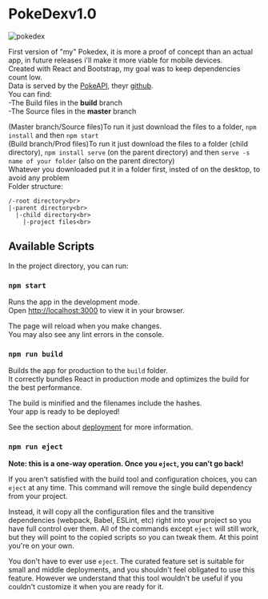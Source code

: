 # PokeDexv1.0
![pokedex](https://user-images.githubusercontent.com/77859854/174774503-785dbba5-a860-41e3-aa53-6eeead571d25.png)

First version of "my" Pokedex, it is more a proof of concept than an actual app, in future releases i'll make it more viable for mobile devices.<br>
Created with React and Bootstrap, my goal was to keep dependencies count low.<br>
Data is served by the [PokeAPI](https://pokeapi.co/), theyr [github](https://github.com/PokeAPI/pokeapi).<br>
You can find:<br>
-The Build files in the **build** branch<br>
-The Source files in the **master** branch<br>

(Master branch/Source files)To run it just download the files to a folder, ```npm install``` and then ```npm start```<br>
(Build branch/Prod files)To run it just download the files to a folder (child directory), ```npm install serve``` (on the parent directory) and then ```serve -s name of your folder``` (also on the parent directory)<br>
Whatever you downloaded put it in a folder first, insted of on the desktop, to avoid any problem<br>
Folder structure:<br>
```
/-root directory<br>
|-parent directory<br>
  |-child directory<br>
    |-project files<br>
```

## Available Scripts

In the project directory, you can run:

### `npm start`

Runs the app in the development mode.\
Open [http://localhost:3000](http://localhost:3000) to view it in your browser.

The page will reload when you make changes.\
You may also see any lint errors in the console.

### `npm run build`

Builds the app for production to the `build` folder.\
It correctly bundles React in production mode and optimizes the build for the best performance.

The build is minified and the filenames include the hashes.\
Your app is ready to be deployed!

See the section about [deployment](https://facebook.github.io/create-react-app/docs/deployment) for more information.

### `npm run eject`

**Note: this is a one-way operation. Once you `eject`, you can't go back!**

If you aren't satisfied with the build tool and configuration choices, you can `eject` at any time. This command will remove the single build dependency from your project.

Instead, it will copy all the configuration files and the transitive dependencies (webpack, Babel, ESLint, etc) right into your project so you have full control over them. All of the commands except `eject` will still work, but they will point to the copied scripts so you can tweak them. At this point you're on your own.

You don't have to ever use `eject`. The curated feature set is suitable for small and middle deployments, and you shouldn't feel obligated to use this feature. However we understand that this tool wouldn't be useful if you couldn't customize it when you are ready for it.
